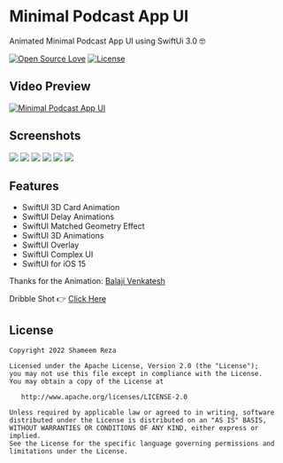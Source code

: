 # Minimal Podcast App UI

Animated Minimal Podcast App UI using SwiftUi 3.0 🤓

[![Open Source Love](https://badges.frapsoft.com/os/v1/open-source.svg?v=102)](https://opensource.org/licenses/Apache-2.0)
[![License](https://img.shields.io/badge/license-Apache%202.0-blue.svg)](https://github.com/shameemreza/podcastappui/blob/main/LICENSE)


## Video Preview

[![Minimal Podcast App UI](https://img.youtube.com/vi/Yvu9PTFe4bE/0.jpg)](https://youtu.be/Yvu9PTFe4bE "Minimal Podcast App UI")

## Screenshots

<img src="row/preview-1.png">
<img src="row/preview-2.png">
<img src="row/preview-3.png">
<img src="row/preview-4.png">
<img src="row/preview-5.png">
<img src="row/preview-6.png">

## Features

* SwiftUI 3D Card Animation
* SwiftUI Delay Animations
* SwiftUI Matched Geometry Effect
* SwiftUI 3D Animations
* SwiftUI Overlay
* SwiftUI Complex UI
* SwiftUI for iOS 15

Thanks for the Animation: [Balaji Venkatesh](https://kavsoft.dev)

Dribble Shot 👉 [Click Here](https://dribbble.com/shots/17792199-Minimal-Podcast-App-UI)

## License

```
Copyright 2022 Shameem Reza

Licensed under the Apache License, Version 2.0 (the "License");
you may not use this file except in compliance with the License.
You may obtain a copy of the License at

   http://www.apache.org/licenses/LICENSE-2.0

Unless required by applicable law or agreed to in writing, software
distributed under the License is distributed on an "AS IS" BASIS,
WITHOUT WARRANTIES OR CONDITIONS OF ANY KIND, either express or implied.
See the License for the specific language governing permissions and
limitations under the License.
```
